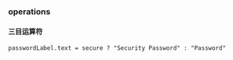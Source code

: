 ### operations

#### 三目运算符

```objc
passwordLabel.text = secure ? "Security Password" : "Password"
```

